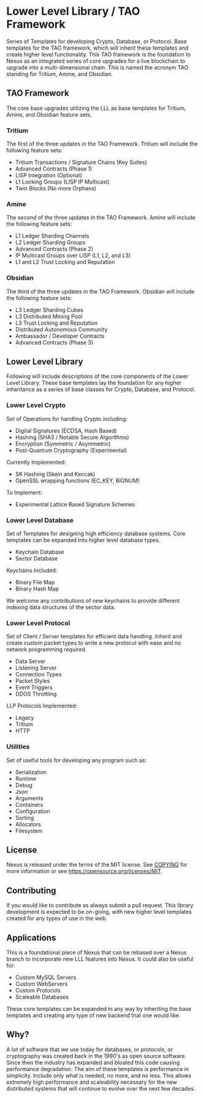 # Lower Level Library / TAO Framework

Series of Templates for developing Crypto, Database, or Protocol. Base templates for the TAO framework, which will inherit these templates and create higher level functionality. This TAO framework is the foundation to Nexus as an integrated series of core upgrades for a live blockchain to upgrade into a multi-dimensional chain. This is named the acronym TAO standing for Tritium, Amine, and Obsidian.


## TAO Framework

The core base upgrades utilizing the LLL as base templates for Tritium, Amine, and Obsidian feature sets.

### Tritium

The first of the three updates in the TAO Framework. Tritium will include the following feature sets:

* Tritium Transactions / Signature Chains (Key Suites)
* Advanced Contracts (Phase 1)
* LISP Integration (Optional)
* L1 Locking Groups (LISP IP Multicast)
* Twin Blocks (No more Orphans)

### Amine

The second of the three updates in the TAO Framework. Amine will include the following feature sets:

* L1 Ledger Sharding Channels
* L2 Ledger Sharding Groups
* Advanced Contracts (Phase 2)
* IP Multicast Groups over LISP (L1, L2, and L3)
* L1 and L2 Trust Locking and Reputation

### Obsidian

The third of the three updates in the TAO Framework. Obsidian will include the following feature sets:

* L3 Ledger Sharding Cubes
* L3 Distributed Mining Pool
* L3 Trust Locking and Reputation
* Distributed Autonomous Community
* Ambassador / Developer Contracts
* Advanced Contracts (Phase 3)


## Lower Level Library

Following will include descriptions of the core components of the Lower Level Library. These base templates lay the foundation for any higher inheritance as a series of base classes for Crypto, Database, and Protocol.

### Lower Level Crypto

Set of Operations for handling Crypto including:

* Digital Signatures (ECDSA, Hash Based)
* Hashing (SHA3 / Notable Secure Algorithms)
* Encryption (Symmetric / Asymmetric)
* Post-Quantum Cryptography (Experimental)

Currently Implemented:

* SK Hashing (Skein and Keccak)
* OpenSSL wrapping functions (EC_KEY, BIGNUM)

To Implement:

* Experimental Lattice Based Signature Schemes


### Lower Level Database

Set of Templates for designing high efficiency database systems. Core templates can be expanded into higher level database types.

* Keychain Database
* Sector Database

Keychains Included:

* Binary File Map
* Binary Hash Map

We welcome any contributions of new keychains to provide different indexing data structures of the sector data.

### Lower Level Protocol

Set of Client / Server templates for efficient data handling. Inherit and create custom packet types to write a new protocol with ease and no network programming required.

* Data Server
* Listening Server
* Connection Types
* Packet Styles
* Event Triggers
* DDOS Throttling

LLP Protocols Implemented:

* Legacy
* Tritium
* HTTP


### Utilities

Set of useful tools for developing any program such as:

* Serialization
* Runtime
* Debug
* Json
* Arguments
* Containers
* Configuration
* Sorting
* Allocators
* Filesystem


## License

Nexus is released under the terms of the MIT license. See [COPYING](COPYING.MD) for more
information or see https://opensource.org/licenses/MIT.


## Contributing
If you would like to contribute as always submit a pull request. This library development is expected to be on-going, with new higher level templates created for any types of use in the web.


## Applications
This is a foundational piece of Nexus that can be rebased over a Nexus branch to incorporate new LLL features into Nexus. It could also be useful for:

* Custom MySQL Servers
* Custom WebServers
* Custom Protocols
* Scaleable Databases

These core templates can be expanded in any way by inheriting the base templates and creating any type of new backend that one would like.


## Why?
A lot of software that we use today for databases, or protocols, or cryptography was created back in the 1990's as open source software. Since then the industry has expanded and bloated this code causing performance degradation. The aim of these templates is performance in simplicity. Include only what is needed, no more, and no less. This allows extremely high performance and scaleability necessary for the new distributed systems that will continue to evolve over the next few decades.
